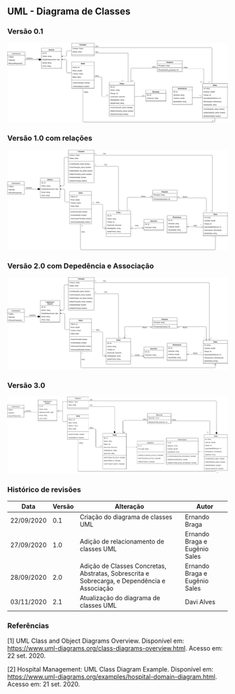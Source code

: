 ## UML - Diagrama de Classes

### Versão 0.1
<a href="https://github.com/UnBArqDsw/2020.1_G9_WoCo/blob/feat/UML-class-diagram/docs/Modelagem/images/umlClass.png">


![UML Classes 0.1](../../images/umlClass.png)
</a>

### Versão 1.0 com relações
<a href="https://github.com/UnBArqDsw/2020.1_G9_WoCo/blob/feat/UML-class-diagram/docs/Modelagem/images/umlClass1.png">


![UML Classes 1.0](../../images/umlClass1.png)
</a>

### Versão 2.0 com Depedência e Associação
<a href="https://github.com/UnBArqDsw/2020.1_G9_WoCo/blob/feat/UML-class-diagram/docs/Modelagem/images/umlClass2.png">


![UML Classes 2.0](../../images/umlClass2.png)
</a>

### Versão 3.0
<a href="https://github.com/UnBArqDsw/2020.1_G9_WoCo/blob/feat/UML-class-diagram/docs/Modelagem/images/umlClass3.png">


![UML Classes 3.0](../../images/umlClass3.png)
</a>


### Histórico de revisões
|Data|Versão|Alteração|Autor|
|----|------|---------|-----|
| 22/09/2020 | 0.1 | Criação do diagrama de classes UML | Ernando Braga |
| 27/09/2020 | 1.0 | Adição de relacionamento de classes UML | Ernando Braga e Eugênio Sales |
| 28/09/2020 | 2.0 | Adição de Classes Concretas, Abstratas, Sobrescrita e Sobrecarga, e Dependência e Associação | Ernando Braga e Eugênio Sales |
| 03/11/2020 | 2.1 | Atualização do diagrama de classes UML | Davi Alves |


### Referências

[1] UML Class and Object Diagrams Overview. Disponível em: <https://www.uml-diagrams.org/class-diagrams-overview.html>. Acesso em: 22 set. 2020.

[2] Hospital Management: UML Class Diagram Example. Disponível em: <https://www.uml-diagrams.org/examples/hospital-domain-diagram.html>. Acesso em: 21 set. 2020.